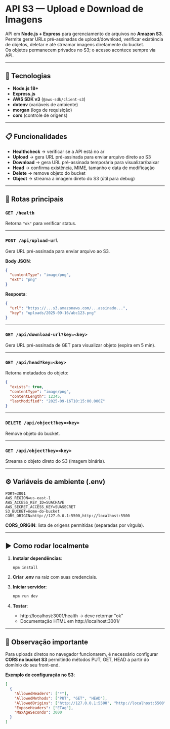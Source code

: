 # API S3 — Upload e Download de Imagens

API em **Node.js + Express** para gerenciamento de arquivos no **Amazon S3**.  
Permite gerar URLs pré-assinadas de upload/download, verificar existência de objetos, deletar e até streamar imagens diretamente do bucket.  
Os objetos permanecem privados no S3; o acesso acontece sempre via API.

---

## 🚀 Tecnologias

- **Node.js 18+**  
- **Express.js**  
- **AWS SDK v3** (`@aws-sdk/client-s3`)  
- **dotenv** (variáveis de ambiente)  
- **morgan** (logs de requisição)  
- **cors** (controle de origens)  

---

## 📋 Funcionalidades

- **Healthcheck** → verificar se a API está no ar  
- **Upload** → gera URL pré-assinada para enviar arquivo direto ao S3  
- **Download** → gera URL pré-assinada temporária para visualizar/baixar  
- **Head** → confirma existência, MIME, tamanho e data de modificação  
- **Delete** → remove objeto do bucket  
- **Object** → streama a imagem direto do S3 (útil para debug)  

---

## 🔑 Rotas principais

### `GET /health`
Retorna `"ok"` para verificar status.

---

### `POST /api/upload-url`
Gera URL pré-assinada para enviar arquivo ao S3.  

**Body JSON**:
```json
{
  "contentType": "image/png",
  "ext": "png"
}
```

**Resposta**:
```json
{
  "url": "https://...s3.amazonaws.com/...assinado...",
  "key": "uploads/2025-09-16/abc123.png"
}
```

---

### `GET /api/download-url?key=<key>`
Gera URL pré-assinada de GET para visualizar objeto (expira em 5 min).

---

### `GET /api/head?key=<key>`
Retorna metadados do objeto:

```json
{
  "exists": true,
  "contentType": "image/png",
  "contentLength": 12345,
  "lastModified": "2025-09-16T10:15:00.000Z"
}
```

---

### `DELETE /api/object?key=<key>`
Remove objeto do bucket.

---

### `GET /api/object?key=<key>`
Streama o objeto direto do S3 (imagem binária).

---

## ⚙️ Variáveis de ambiente (.env)

```env
PORT=3001
AWS_REGION=us-east-1
AWS_ACCESS_KEY_ID=SUACHAVE
AWS_SECRET_ACCESS_KEY=SUASECRET
S3_BUCKET=nome-do-bucket
CORS_ORIGIN=http://127.0.0.1:5500,http://localhost:5500
```

**CORS_ORIGIN**: lista de origens permitidas (separadas por vírgula).

---

## ▶️ Como rodar localmente

1. **Instalar dependências**:
   ```bash
   npm install
   ```

2. **Criar .env** na raiz com suas credenciais.

3. **Iniciar servidor**:
   ```bash
   npm run dev
   ```

4. **Testar**:
   - http://localhost:3001/health → deve retornar "ok"
   - Documentação HTML em http://localhost:3001/

---

## 📌 Observação importante

Para uploads diretos no navegador funcionarem, é necessário configurar **CORS no bucket S3** permitindo métodos PUT, GET, HEAD a partir do domínio do seu front-end.

**Exemplo de configuração no S3**:
```json
[
  {
    "AllowedHeaders": ["*"],
    "AllowedMethods": ["PUT", "GET", "HEAD"],
    "AllowedOrigins": ["http://127.0.0.1:5500", "http://localhost:5500"],
    "ExposeHeaders": ["ETag"],
    "MaxAgeSeconds": 3000
  }
]
```